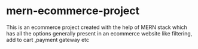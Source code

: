 # mern-ecommerce-project
This is an ecommerce project created with the help of MERN stack which has all the options generally present in an ecommerce website like filtering, add to cart ,payment gateway etc
